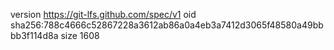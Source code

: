 version https://git-lfs.github.com/spec/v1
oid sha256:788c4666c52867228a3612ab86a0a4eb3a7412d3065f48580a49bbbb3f114d8a
size 1608

